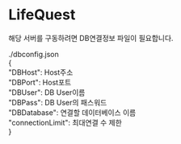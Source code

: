 # LifeQuest

해당 서버를 구동하려면 DB연결정보 파일이 필요합니다.  

./dbconfig.json  
{  
  "DBHost": Host주소  
  "DBPort": Host포트  
  "DBUser": DB User이름  
  "DBPass": DB User의 패스워드  
  "DBDatabase": 연결할 데이터베이스 이름  
  "connectionLimit": 최대연결 수 제한  
}  
